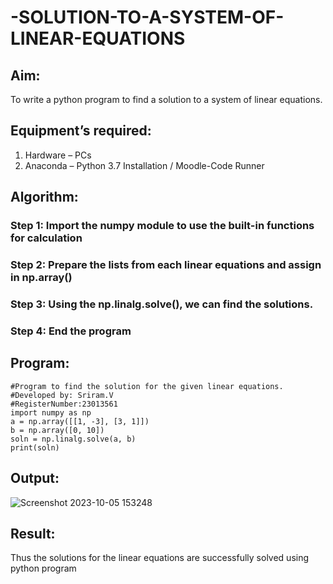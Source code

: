# -SOLUTION-TO-A-SYSTEM-OF-LINEAR-EQUATIONS
## Aim:
To write a python program to find a solution to a system of linear equations.
## Equipment’s required:
1. 	Hardware – PCs
2. 	Anaconda – Python 3.7 Installation / Moodle-Code Runner
## Algorithm:
### Step 1: Import the numpy module to use the built-in functions for calculation
### Step 2: Prepare the lists from each linear equations and assign in np.array()
### Step 3: Using the np.linalg.solve(), we can find the solutions.
### Step 4: End the program
## Program:
```
#Program to find the solution for the given linear equations.
#Developed by: Sriram.V
#RegisterNumber:23013561
import numpy as np
a = np.array([[1, -3], [3, 1]])
b = np.array([0, 10])
soln = np.linalg.solve(a, b)
print(soln)
```
## Output:
![Screenshot 2023-10-05 153248](https://github.com/Darkwebnew/-SOLUTION-TO-A-SYSTEM-OF-LINEAR-EQUATIONS/assets/143114486/39904478-ca23-4ada-a9c9-17a585574e80)
## Result: 
Thus the solutions for the linear equations are successfully solved using python program

